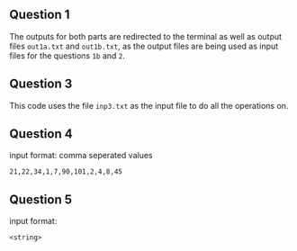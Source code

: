 ## Question 1
The outputs for both parts are redirected to the terminal as well as output files `out1a.txt` and `out1b.txt`, as the output files are being used as input files for the questions `1b` and `2`.

## Question 3
This code uses the file `inp3.txt` as the input file to do all the operations on.

## Question 4
input format: comma seperated values
```
21,22,34,1,7,90,101,2,4,8,45 
```

## Question 5
input format:
```
<string>
```